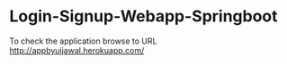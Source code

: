 # Login-Signup-Webapp-Springboot
To check the application browse to URL http://appbyujjawal.herokuapp.com/
